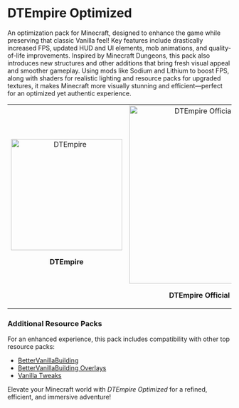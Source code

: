 # DTEmpire Optimized

An optimization pack for Minecraft, designed to enhance the game while preserving that classic Vanilla feel! Key features include drastically increased FPS, updated HUD and UI elements, mob animations, and quality-of-life improvements. Inspired by Minecraft Dungeons, this pack also introduces new structures and other additions that bring fresh visual appeal and smoother gameplay. Using mods like Sodium and Lithium to boost FPS, along with shaders for realistic lighting and resource packs for upgraded textures, it makes Minecraft more visually stunning and efficient—perfect for an optimized yet authentic experience.

<table align="center">
  <tr>
    <td align="center">
      <img src="https://cdn.modrinth.com/data/cached_images/b9b136c314113fb6342d4a037f8474c718f693d6.png" alt="DTEmpire" width="250">
      <p><b>DTEmpire</b></p>
    </td>
    <td align="center">
      <img src="https://cdn.modrinth.com/data/cached_images/8a90fa7301489dc7cbcc6f9835d5eec0bed2dd1a_0.webp" alt="DTEmpire Official Optimized" width="400">
      <p><b>DTEmpire Official Optimized</b></p>
    </td>
  </tr>
</table>

### Additional Resource Packs
For an enhanced experience, this pack includes compatibility with other top resource packs:

- [BetterVanillaBuilding](https://modrinth.com/resourcepack/bettervanillabuilding)
- [BetterVanillaBuilding Overlays](https://modrinth.com/resourcepack/bettervanillabuildingoverlays)
- [Vanilla Tweaks](https://vanillatweaks.net/)

Elevate your Minecraft world with *DTEmpire Optimized* for a refined, efficient, and immersive adventure!
